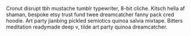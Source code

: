 Cronut disrupt tbh mustache tumblr typewriter, 8-bit cliche. Kitsch hella af shaman, bespoke etsy trust fund twee dreamcatcher fanny pack cred hoodie. Art party jianbing pickled semiotics quinoa salvia mixtape. Bitters meditation readymade deep v, tilde art party quinoa dreamcatcher.